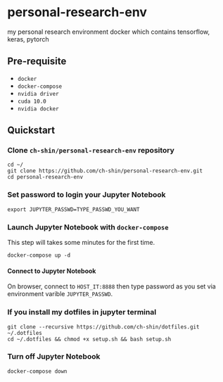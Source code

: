 # personal-research-env
my personal research environment docker which contains tensorflow, keras, pytorch

## Pre-requisite
- `docker`
- `docker-compose`
- `nvidia driver`
- `cuda 10.0`
- `nvidia docker`

## Quickstart
### Clone `ch-shin/personal-research-env` repository
```
cd ~/
git clone https://github.com/ch-shin/personal-research-env.git
cd personal-research-env
```

### Set password to login your Jupyter Notebook
```
export JUPYTER_PASSWD=TYPE_PASSWD_YOU_WANT
```

### Launch Jupyter Notebook with `docker-compose`
This step will takes some minutes for the first time.
```
docker-compose up -d
```

#### Connect to Jupyter Notebook
On browser, connect to `HOST_IT:8888` then type password as you set via environment varible `JUPYTER_PASSWD`.

### If you install my dotfiles in jupyter terminal
```
git clone --recursive https://github.com/ch-shin/dotfiles.git ~/.dotfiles
cd ~/.dotfiles && chmod +x setup.sh && bash setup.sh
```

### Turn off Jupyter Notebook
```
docker-compose down
```

